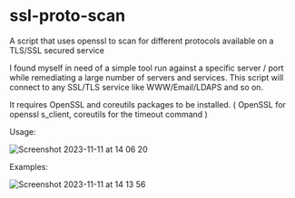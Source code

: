# ssl-proto-scan
A script that uses openssl to scan for different protocols available on a TLS/SSL secured service

I found myself in need of a simple tool run against a specific server / port while remediating a large number of servers and services. 
This script will connect to any SSL/TLS service like WWW/Email/LDAPS and so on.

It requires OpenSSL and coreutils packages to be installed. ( OpenSSL for openssl s_client, coreutils for the timeout command )

Usage:

![Screenshot 2023-11-11 at 14 06 20](https://github.com/geek4unix/ssl-proto-scan/assets/6726149/458fb0cc-fc8e-4f4d-9950-be137119bbd6)

Examples:

![Screenshot 2023-11-11 at 14 13 56](https://github.com/geek4unix/ssl-proto-scan/assets/6726149/59494d5f-58ff-49f8-9003-36698ae3c200)
